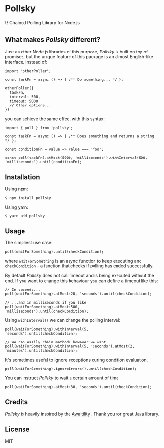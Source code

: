 # Pollsky

⛓ Chained Polling Library for Node.js

## What makes *Pollsky* different?

Just as other Node.js libraries of this purpose, *Pollsky* is built on top of promises, but the unique feature of this package is an almost English-like interface. Instead of:

```
import 'otherPoller';

const taskFn = async () => { /** Do something... */ };

otherPoller({
  taskFn,
  interval: 500,
  timeout: 5000
  // Other options... 
})
```

you can achieve the same effect with this syntax: 

```
import { poll } from 'pollsky';

const taskFn = async () => { /** Does something and returns a string */ };

const conditionFn = value => value === 'foo';

const poll(taskFn).atMost(5000, 'milliseconds').withInterval(500, 'milliseconds').until(conditionFn);
```

## Installation

Using npm:

```
$ npm install pollsky
```

Using yarn:

```
$ yarn add pollsky
```

## Usage

The simpliest use case:

```
poll(waitForSomething).until(checkCondition);
```

where `waitForSomething` is an async function to keep executing and `checkCondition` - a function that checks if polling has ended successfully.  

By default *Pollsky* does not call timeout and is being executed without the end. If you want to change this behaviour you can define a timeout like this:

```
// In seconds...
poll(waitForSomething).atMost(20, 'seconds').until(checkCondition);

// ...and in milliseconds if you like
poll(waitForSomething).atMost(500, 'milliseconds').until(checkCondition);
```

Using `withInterval()` we can change the polling interval:
```
poll(waitForSomething).withInterval(5, 'seconds').until(checkCondition);

// We can easily chain methods however we want
poll(waitForSomething).withInterval(5, 'seconds').atMost(2, 'minutes').until(checkCondition);
```

It's sometimes useful to ignore exceptions during condition evaluation.
```
poll(waitForSomething).ignoreErrors().until(checkCondition);
```

You can instruct *Pollsky* to wait a certain amount of time
```
poll(waitForSomething).atMost(30, 'seconds').until(checkCondition);
```

## Credits

*Pollsky* is heavily inspired by the [Awaitility](https://github.com/awaitility/awaitility) . Thank you for great Java library.

## License

MIT
